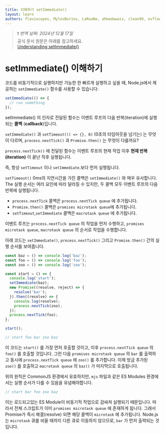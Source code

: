 ```yaml
---
title: 이해하기 setImmediate()
layout: learn
authors: flaviocopes, MylesBorins, LaRuaNa, ahmadawais, clean99, ovflowd
---
```


> ❗️ _번역 날짜: 2024년 12월 17일_ <br />
> 공식 문서 원문은 아래를 참고하세요.<br />
> [Understanding setImmediate()](https://nodejs.org/en/learn/asynchronous-work/understanding-setimmediate#understanding-setimmediate)

# setImmediate() 이해하기

코드를 비동기적으로 실행하지만 가능한 한 빠르게 실행하고 싶을 때, Node.js에서 제공하는 `setImmediate()` 함수를 사용할 수 있습니다:

```js
setImmediate(() => {
  // run something
});
```

setImmediate() 의 인자로 전달된 함수는 이벤트 루프의 다음 반복(iteration)에 실행되는 **콜백** (**callback**)입니다.

`setImmediate()` 과 `setTimeout(() => {}, 0)` (0초의 타임아웃을 넘기는) 는 무엇이 다르며, `process.nextTick()` 과 `Promise.then()` 는 무엇이 다를까요?

`process.nextTick()` 에 전달된 함수는 이벤트 루프의 현재 작업 이후 **현재 반복(iteration)** 이 끝난 직후 실행됩니다.

즉, 항상 `setTimeout` 이나 `setImmediate`.보다 먼저 실행됩니다.

`setTimeout()` 0ms의 지연시간을 가진 콜백은 `setImmediate()` 와 매우 유사합니다. The 실행 순서는 여러 요인에 따라 달라질 수 있지만, 두 콜백 모두 이벤트 루프의 다음 반복에 실행됩니다.

- `process.nextTick` 콜백은 `process.nextTick queue` 에 추가됩니다.
- `Promise.then()` 콜백은 `promises microtask queue`에 추가됩니다.
- `setTimeout`,`setImmediate` 콜백은 `macrotask queue` 에 추가됩니다.

이벤트 루프는 `process.nextTick queue` 의 작업을 먼저 수행하고, `promises microtask queue`, `macrotask queue` 의 순서로 작업을 수행합니다.

아래 코드는 `setImmediate()`, `process.nextTick()` 그리고 `Promise.then()` 간의 실행 순서를 보여줍니다.

```js
const baz = () => console.log('baz');
const foo = () => console.log('foo');
const zoo = () => console.log('zoo');

const start = () => {
  console.log('start');
  setImmediate(baz);
  new Promise((resolve, reject) => {
    resolve('bar');
  }).then((resolve) => {
    console.log(resolve);
    process.nextTick(zoo);
  });
  process.nextTick(foo);
};

start();

// start foo bar zoo baz
```

이 코드는 `start()` 를 가장 먼저 호출할 것이고, 이후 `process.nextTick queue` 의 `foo()` 를 호출할 것입니다. 그런 다음 `promises microtask queue` 의 `bar` 를 출력하고 동시에 `process.nextTick queue` 에 `zoo()` 를 추가합니다. 이제 방금 추가된 `zoo()` 를 호출하고 `macrotask queue` 의 `baz()` 가 마지막으로 호출됩니다.

위의 원칙은 CommonJS 환경에서 유효하지만, `mjs` 파일과 같은 ES Modules 환경에서는 실행 순서가 다를 수 있음을 유념해야합니다.

```js
// start bar foo zoo baz
```

이는 로드되고있는 ES Module이 비동기적 작업으로 감싸져 실행되기 때문입니다. 따라서 전체 스크립트가 이미 `promises microtask queue` 에 존재하게 됩니다. 그래서 Promise가 즉시 해결(resolve) 되면 해당 콜백이 `microtask` 에 추가됩니다. Node.js는 `microtask` 큐를 비울 때까지 다른 큐로 이동하지 않으므로, `bar` 가 먼저 출력되는 것입니다.
